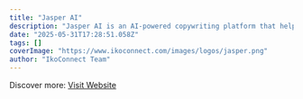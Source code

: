 ```yaml
---
title: "Jasper AI"
description: "Jasper AI is an AI-powered copywriting platform that helps you create high-converting marketing copy, blog posts, and more."
date: "2025-05-31T17:28:51.058Z"
tags: []
coverImage: "https://www.ikoconnect.com/images/logos/jasper.png"
author: "IkoConnect Team"
---
```


Discover more: [Visit Website](https://www.jasper.ai/)
